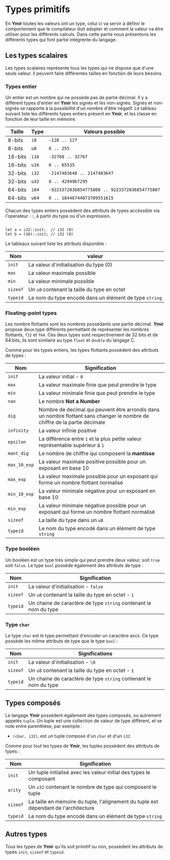 # Types primitifs

En **Ymir** toutes les valeurs ont un type, celui ci va servir à définir le comportement que le compilateur doit adopter et comment la valeur va être utiliser pour les différents calculs. Dans cette partie nous présentons les différents types qui font partie intégrente du langage.

## Les types scalaires

Les types scalaires représente tous les types qui ne dispose que d'une seule valeur. Il peuvent faire différentes tailles en fonction de leurs besoins.

### Types entier

Un entier est un nombre qui ne possède pas de partie décimal. Il y a différent types d'entier en **Ymir** les signés et les non-signés. Signés et non-signés se rapporte à la possibilité d'un nombre d'être négatif. Le tableau suivant liste les différents types entiers présent en **Ymir**, et les classe en fonction de leur taille en mémoire.

| Taille | Type | Valeurs possible |
| --- | --- | --- |
| 8-bits | `i8` | `-128 .. 127` |
| 8-bits | `u8` | `0 .. 255` |
| 16-bits | `i16` | `-32768 .. 32767` |
| 16-bits | `u16` | `0 .. 65535` |
| 32-bits | `i32` | `-2147483648 .. 2147483647` |
| 32-bits | `u32` | `0 .. 4294967295` |
| 64-bits | `i64` | `-9223372036854775808 .. 9223372036854775807` |
| 64-bits | `u64` | `0 .. 18446744073709551615` |

Chacun des types entiers possèdent des attributs de types accéssible via l'operateur `::`, à partir du type ou d'un expression.

```ymir

let a = i32::init;  // i32 (0)
let b = (10)::init; // i32 (0)
```

Le tableaux suivant liste les attributs disponible : 

| Nom | valeur |
| --- | --- |
| `init` | La valeur d'initialisation du type (0) |
| `max` | La valeur maximale possible |
| `min` | La valeur minimale possible |
| `sizeof` | Un `u8` contenant la taille du type en octet |
| `typeid` | Le nom du type encodé dans un élément de type `string` |

### Floating-point types

Les nombre flottants sont les nombres possédants une partie décimal. **Ymir** propose deux type différents permettant de représenter les nombres flottants, `f32` et `f64`. 
Ces deux types sont respectivement de 32 bits et de 64 bits, ils sont similaire au type `float` et `double` du langage C.

Comme pour les types entiers, les types flottants possèdent des attributs de types : 

| Nom | Signification | 
| --- | --- |
| `init` | La valeur initial - `0` | 
| `max` | La valeur maximale finie que peut prendre le type | 
| `min` | La valeur minimale finie que peut prendre le type | 
| `nan` | Le nombre __Not a Number__ |
| `dig` | Nombre de decimal qui peuvent être arrondis dans un nombre flottant sans changer le nombre de chiffre de la partie décimale | 
| `infinity` | La valeur infinie positive | 
| `epsilon` | La différence entre `1` et la plus petite valeur représentable supérieur à `1` |
| `mant_dig` | Le nombre de chiffre qui composent la __mantisse__ |
| `max_10_exp` | La valeur maximale positive possible pour un exposant en base 10 |
| `max_exp` | La valeur maximale possible pour un exposant qui forme un nombre flottant normalisé | 
| `min_10_exp` | La valeur minimale négative pour un exposant en base 10 | 
| `min_exp` | La valeur minimale négative possible pour un exposant qui forme un nombre flottant normalisé | 
| `sizeof` | La taille du type dans un `u8` | 
| `typeid` | Le nom du type encodé dans un élément de type `string` |

### Type booléen

Un booléen est un type très simple qui peut prendre deux valeur, soit `true` soit `false`.
Le type `bool` possède également des attributs de type : 

| Nom | Signification |
| --- | --- |
| `init` | La valeur d'initialisation - `false` | 
| `sizeof` | Un `u8` contenant la taille du type en octet - `1` | 
| `typeid` | Un chaine de caractère de type `string` contenant le nom du type |

### Type `char`

Le type `char` est le type permettant d'encoder un caractère ascii. 
Ce type possède les même attributs de type que le type `bool` : 

| Nom | Significations |
| --- | --- |
| `init` | La valeur d'initialisation - `\0` | 
| `sizeof` | Un `u8` contenant la taille du type en octet - `1` | 
| `typeid` | Un chaine de caractère de type `string` contenant le nom du type| 


## Types composés 

Le langage **Ymir** possèdent également des types composés, ou autrement appelés `tuple`. Un tuple est une collection de valeur de type différent, et se note entre parenthèse, par exemple : 
 - `(char, i32)`, est un tuple composé d'un `char` et d'un `i32`.
 
Comme pour tout les types de **Ymir**, les tuples possèdent des attributs de types : 
 
| Nom | Signification |
| --- | --- |
| `init` | Un tuple initialisé avec les valeur initial des types le composant | 
| `arity` | Un `u32` contenant le nombre de type qui composent le tuple | 
| `sizeof` | La taille en mémoire du tuple, l'alignement du tuple est dépendant de l'architecture | 
| `typeid` | Le nom du type encodé dans un élément de type `string` |


## Autres types

Tous les types de **Ymir** qu'ils soit primitif ou non, possèdent les attributs de types `init`, `sizeof` et `typeid`.
